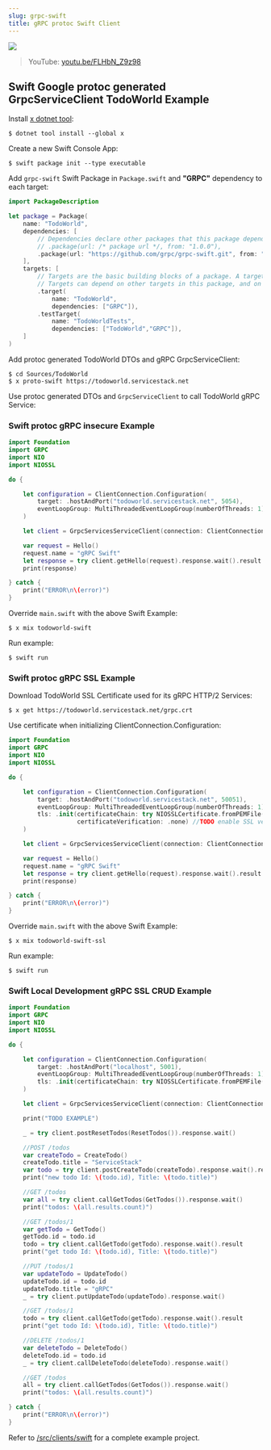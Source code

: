 ```yaml
---
slug: grpc-swift
title: gRPC protoc Swift Client
---
```


[![](https://raw.githubusercontent.com/ServiceStack/docs/master/docs/images/grpc/swift.png)](https://youtu.be/FLHbN_Z9z98)

> YouTube: [youtu.be/FLHbN_Z9z98](https://youtu.be/FLHbN_Z9z98)

## Swift Google protoc generated GrpcServiceClient TodoWorld Example

Install [x dotnet tool](https://docs.servicestack.net/dotnet-tool):
    
    $ dotnet tool install --global x 

Create a new Swift Console App:

    $ swift package init --type executable

Add `grpc-swift` Swift Package in `Package.swift` and **"GRPC"** dependency to each target:

```swift
import PackageDescription

let package = Package(
    name: "TodoWorld",
    dependencies: [
        // Dependencies declare other packages that this package depends on.
        // .package(url: /* package url */, from: "1.0.0"),
        .package(url: "https://github.com/grpc/grpc-swift.git", from: "1.0.0-alpha.8")
    ],
    targets: [
        // Targets are the basic building blocks of a package. A target can define a module or a test suite.
        // Targets can depend on other targets in this package, and on products in packages which this package depends on.
        .target(
            name: "TodoWorld",
            dependencies: ["GRPC"]),
        .testTarget(
            name: "TodoWorldTests",
            dependencies: ["TodoWorld","GRPC"]),
    ]
)
```
    
Add protoc generated TodoWorld DTOs and gRPC GrpcServiceClient:

    $ cd Sources/TodoWorld
    $ x proto-swift https://todoworld.servicestack.net
    
Use protoc generated DTOs and `GrpcServiceClient` to call TodoWorld gRPC Service:

### Swift protoc gRPC insecure Example

```swift
import Foundation
import GRPC
import NIO
import NIOSSL

do {

    let configuration = ClientConnection.Configuration(
        target: .hostAndPort("todoworld.servicestack.net", 5054),
        eventLoopGroup: MultiThreadedEventLoopGroup(numberOfThreads: 1)
    )

    let client = GrpcServicesServiceClient(connection: ClientConnection(configuration: configuration))

    var request = Hello()
    request.name = "gRPC Swift"
    let response = try client.getHello(request).response.wait().result
    print(response)

} catch {
    print("ERROR\n\(error)")
}
```

Override `main.swift` with the above Swift Example: 

    $ x mix todoworld-swift

Run example:

    $ swift run

### Swift protoc gRPC SSL Example

Download TodoWorld SSL Certificate used for its gRPC HTTP/2 Services:

    $ x get https://todoworld.servicestack.net/grpc.crt 

Use certificate when initializing ClientConnection.Configuration:

```swift
import Foundation
import GRPC
import NIO
import NIOSSL

do {

    let configuration = ClientConnection.Configuration(
        target: .hostAndPort("todoworld.servicestack.net", 50051),
        eventLoopGroup: MultiThreadedEventLoopGroup(numberOfThreads: 1),
        tls: .init(certificateChain: try NIOSSLCertificate.fromPEMFile("grpc.crt").map { .certificate($0) }, 
                   certificateVerification: .none) //TODO enable SSL verification
    )

    let client = GrpcServicesServiceClient(connection: ClientConnection(configuration: configuration))

    var request = Hello()
    request.name = "gRPC Swift"
    let response = try client.getHello(request).response.wait().result
    print(response)

} catch {
    print("ERROR\n\(error)")
}
```

Override `main.swift` with the above Swift Example: 

    $ x mix todoworld-swift-ssl

Run example:

    $ swift run

### Swift Local Development gRPC SSL CRUD Example

```swift
import Foundation
import GRPC
import NIO
import NIOSSL

do {

    let configuration = ClientConnection.Configuration(
        target: .hostAndPort("localhost", 5001),
        eventLoopGroup: MultiThreadedEventLoopGroup(numberOfThreads: 1),
        tls: .init(certificateChain: try NIOSSLCertificate.fromPEMFile("dev.crt").map { .certificate($0) })
    )

    let client = GrpcServicesServiceClient(connection: ClientConnection(configuration: configuration))

    print("TODO EXAMPLE")

    _ = try client.postResetTodos(ResetTodos()).response.wait()

    //POST /todos
    var createTodo = CreateTodo()
    createTodo.title = "ServiceStack"
    var todo = try client.postCreateTodo(createTodo).response.wait().result
    print("new todo Id: \(todo.id), Title: \(todo.title)")

    //GET /todos
    var all = try client.callGetTodos(GetTodos()).response.wait()
    print("todos: \(all.results.count)")

    //GET /todos/1
    var getTodo = GetTodo()
    getTodo.id = todo.id
    todo = try client.callGetTodo(getTodo).response.wait().result
    print("get todo Id: \(todo.id), Title: \(todo.title)")

    //PUT /todos/1
    var updateTodo = UpdateTodo()
    updateTodo.id = todo.id
    updateTodo.title = "gRPC"
    _ = try client.putUpdateTodo(updateTodo).response.wait()

    //GET /todos/1
    todo = try client.callGetTodo(getTodo).response.wait().result
    print("get todo Id: \(todo.id), Title: \(todo.title)")

    //DELETE /todos/1
    var deleteTodo = DeleteTodo()
    deleteTodo.id = todo.id
    _ = try client.callDeleteTodo(deleteTodo).response.wait()

    //GET /todos
    all = try client.callGetTodos(GetTodos()).response.wait()
    print("todos: \(all.results.count)")

} catch {
    print("ERROR\n\(error)")
}
```

Refer to [/src/clients/swift](https://github.com/NetCoreApps/todo-world/tree/master/src/clients/swift)
for a complete example project.
